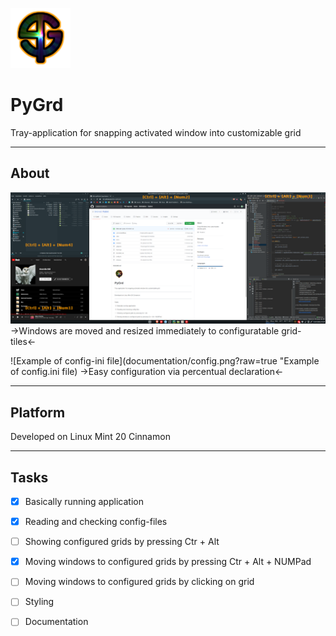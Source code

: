 ![Alt text](icons/PyGrd_96.png?raw=true "Title")
# PyGrd
Tray-application for snapping activated window into customizable grid
***
## About
![Example of tiled windows](documentation/windows.png?raw=true "Example of tiled windows")
->Windows are moved and resized immediately to configuratable grid-tiles<-

![Example of config-ini file](documentation/config.png?raw=true "Example of config.ini file)
->Easy configuration via percentual declaration<-
***
## Platform
Developed on Linux Mint 20 Cinnamon
***
## Tasks
- [x] Basically running application
- [x] Reading and checking config-files
- [ ] Showing configured grids by pressing Ctr + Alt
- [x] Moving windows to configured grids by pressing Ctr + Alt + NUMPad
- [ ] Moving windows to configured grids by clicking on grid

- [ ] Styling
- [ ] Documentation

